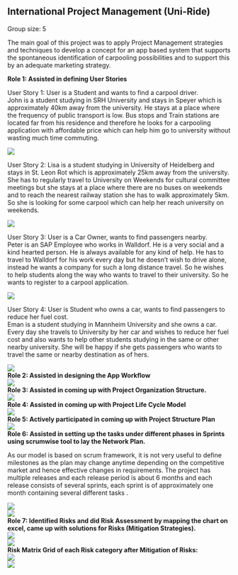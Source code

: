 <h2>International Project Management (Uni-Ride)</h2>
Group size: 5 
<p>The main goal of this project was to apply Project Management strategies and techniques to develop a concept for an app based 
system that supports the spontaneous identification of carpooling possibilities and to support this by an adequate marketing strategy.</p>
<b>Role 1: Assisted in defining User Stories</b><br>
<p>User Story 1: User is a Student and wants to find a carpool driver. <br>
John is a student studying in SRH University and stays in Speyer which is approximately 40km away from the university. 
He stays at a place where the frequency of public transport is low. Bus stops and Train stations are located far from his residence 
and therefore he looks for a carpooling application with affordable price which can help him go to university without wasting much time
commuting.</p>
<img src="https://github.com/Kavana-CR/International-Project-Management-Uni-Ride/blob/master/UserStory1.PNG"> <br>
<p>User Story 2: Lisa is a student studying in University of Heidelberg and stays in St. Leon Rot which is approximately 25km away from the university. She has to regularly travel to University on Weekends for cultural committee meetings but she stays at a place where there are no buses on weekends and to reach the nearest railway station she has to walk approximately 5km. So she is looking for some carpool which can help her reach university on weekends.</p>
<img src="https://github.com/Kavana-CR/International-Project-Management-Uni-Ride/blob/master/UserStory2.PNG">
<p>User Story 3: User is a Car Owner, wants to find passengers nearby.<br>
Peter is an SAP Employee who works in Walldorf. He is a very social and a kind hearted person. He is always available for any kind of help. He has to travel to Walldorf for his work every day but he doesn’t wish to drive alone, instead he wants a company for such a long distance travel. So he wishes to help students along the way who wants to travel to their university. So he wants to register to a carpool application.</p>
<img src="https://github.com/Kavana-CR/International-Project-Management-Uni-Ride/blob/master/UserStory3.PNG"> <br>
<p>User Story 4: User is Student who owns a car, wants to find passengers to reduce her fuel cost. <br>
Eman is a student studying in Mannheim University and she owns a car. Every day she travels to University by her car and wishes to reduce her fuel cost and also wants to help other students studying in the same or other nearby university. She will be happy if she gets passengers who wants to travel the same or nearby destination as of hers.</p>
<img src="https://github.com/Kavana-CR/International-Project-Management-Uni-Ride/blob/master/UserStory4.PNG"> <br>
<b>Role 2: Assisted in designing the App Workflow</b><br>
<img src="https://github.com/Kavana-CR/International-Project-Management-Uni-Ride/blob/master/AppWorkflow.png"> <br>
<b>Role 3: Assisted in coming up with Project Organization Structure.</b><br>
<img src="https://github.com/Kavana-CR/International-Project-Management-Uni-Ride/blob/master/POdiagram.png"> <br>
<b>Role 4: Assisted in coming up with Project Life Cycle Model</b> <br>
<img src="https://github.com/Kavana-CR/International-Project-Management-Uni-Ride/blob/master/Project%20life%20cycle%20model.png"> <br>
<b>Role 5: Actively participated in coming up with Project Structure Plan</b><br>
<img src="https://github.com/Kavana-CR/International-Project-Management-Uni-Ride/blob/master/Project%20Structure%20Plan.png"><br>
<b>Role 6: Assisted in setting up the tasks under different phases in Sprints using scrumwise tool to lay the Network Plan.</b><br>
<p>As our model is based on scrum framework, it is not very useful to define milestones as the plan may change anytime depending on the competitive market and hence effective changes in requirements. The project has multiple releases and each release period is about 6 months and each release consists of several sprints, each sprint is of approximately one month containing several different tasks .</p>
<img src="https://github.com/Kavana-CR/International-Project-Management-Uni-Ride/blob/master/Sprint2.PNG"><br>
<img src="https://github.com/Kavana-CR/International-Project-Management-Uni-Ride/blob/master/Sprint1-tasks.png"><br>
<b>Role 7: Identified Risks and did Risk Assessment by mapping the chart on excel, came up with solutions for Risks (Mitigation Strategies).</b><br>
<img src="https://github.com/Kavana-CR/International-Project-Management-Uni-Ride/blob/master/Risks-Ranked-to%20filter.PNG"><br>
<img src="https://github.com/Kavana-CR/International-Project-Management-Uni-Ride/blob/master/Risk%20Assessment%20Chart.png"><br>
<b>Risk Matrix Grid of each Risk category after Mitigation of Risks:</b><br>
<img src="https://github.com/Kavana-CR/International-Project-Management-Uni-Ride/blob/master/ProcessAppMarket.PNG"><br>
<img src="https://github.com/Kavana-CR/International-Project-Management-Uni-Ride/blob/master/SecurityStakeholderFinancial.PNG">






